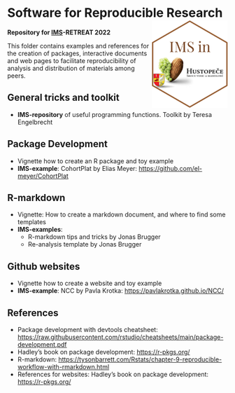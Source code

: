
# Software for Reproducible Research <img src="ToyPackage/man/figures/IMS_hexsticker.png" align="right" height="200" />

**Repository for [IMS](https://cemsiis.meduniwien.ac.at/ms/)-RETREAT
2022**

This folder contains examples and references for the creation of
packages, interactive documents and web pages to facilitate
reproducibility of analysis and distribution of materials among peers.

## General tricks and toolkit

-   **IMS-repository** of useful programming functions. Toolkit by
    Teresa Engelbrecht

## Package Development

-   Vignette how to create an R package and toy example
-   **IMS-example**: CohortPlat by Elias Meyer:
    <https://github.com/el-meyer/CohortPlat>

## R-markdown

-   Vignette: How to create a markdown document, and where to find some
    templates
-   **IMS-examples**:
    -   R-markdown tips and tricks by Jonas Brugger
    -   Re-analysis template by Jonas Brugger

## Github websites

-   Vignette how to create a website and toy example
-   **IMS-example**: NCC by Pavla Krotka:
    <https://pavlakrotka.github.io/NCC/>

## References

-   Package development with devtools cheatsheet:
    <https://raw.githubusercontent.com/rstudio/cheatsheets/main/package-development.pdf>
-   Hadley’s book on package development: <https://r-pkgs.org/>
-   R-markdown:
    <https://tysonbarrett.com/Rstats/chapter-9-reproducible-workflow-with-rmarkdown.html>
-   References for websites: Hadley’s book on package development:
    <https://r-pkgs.org/>
